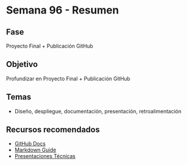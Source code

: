# Semana 96 - Resumen

## Fase
Proyecto Final + Publicación GitHub

## Objetivo
Profundizar en Proyecto Final + Publicación GitHub

## Temas
- Diseño, despliegue, documentación, presentación, retroalimentación

## Recursos recomendados
- [GitHub Docs](https://docs.github.com/)
- [Markdown Guide](https://www.markdownguide.org/)
- [Presentaciones Técnicas](https://www.freecodecamp.org/news/how-to-give-technical-presentations/)
